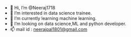 - 👋 Hi, I’m @Neeraj1718
- 👀 I’m interested in data science trainee.
- 🌱 I’m currently learning machine learning.
- 💞️ I’m looking on data science,ML and python developer.
- 📫 mail id : neerajpal1801@gmail.com

<!---
Neeraj1718/Neeraj1718 is a ✨ special ✨ repository because its `README.md` (this file) appears on your GitHub profile.
You can click the Preview link to take a look at your changes.
--->
